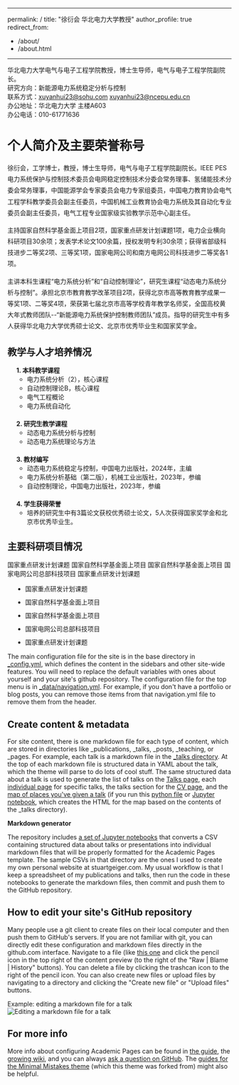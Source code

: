 
---
permalink: /
title: "徐衍会 华北电力大学教授"
author_profile: true
redirect_from: 
  - /about/
  - /about.html
---

华北电力大学电气与电子工程学院教授，博士生导师，电气与电子工程学院副院长。<br>
研究方向：新能源电力系统稳定分析与控制<br>
联系方式：xuyanhui23@sohu.com xuyanhui23@ncepu.edu.cn<br>
办公地址：华北电力大学 主楼A603<br>
办公电话：010-61771636<br>


个人简介及主要荣誉称号
======
<style>
.custom-paragraph {
    line-height: 1.8; /* 调整行间距 */
}
</style>
<p class="custom-paragraph">
徐衍会，工学博士，教授，博士生导师，电气与电子工程学院副院长。IEEE PES电力系统保护与控制技术委员会电网稳定控制技术分委会常务理事、氢储能技术分委会常务理事，中国能源学会专家委员会电力专家组委员，中国电力教育协会电气工程学科教学委员会副主任委员，中国机械工业教育协会电力系统及其自动化专业委员会副主任委员，电气工程专业国家级实验教学示范中心副主任。
</p>
<p class="custom-paragraph">
主持国家自然科学基金面上项目2项，国家重点研发计划课题1项，电力企业横向科研项目30余项；发表学术论文100余篇，授权发明专利30余项；获得省部级科技进步二等奖2项、三等奖1项，国家电网公司和南方电网公司科技进步二等奖各1项。
</p>
<p class="custom-paragraph">
主讲本科生课程“电力系统分析”和“自动控制理论”，研究生课程“动态电力系统分析与控制”。承担北京市教育教学改革项目2项，获得北京市高等教育教学成果一等奖1项、二等奖4项，荣获第七届北京市高等学校青年教学名师奖，全国高校黄大年式教师团队--“新能源电力系统保护控制教师团队”成员。指导的研究生中有多人获得华北电力大学优秀硕士论文、北京市优秀毕业生和国家奖学金。
</p>


教学与人才培养情况
------
<style>
ol.custom-list {
    counter-reset: item;
    list-style-type: none;
    margin-left: 0;
    padding-left: 0;
}

ol.custom-list > li {
    margin-bottom: 20px; /* 调整段落之间的间距 */
    counter-increment: item;
    margin-left: 20px;
}

ol.custom-list > li::before {
    content: counter(item) ". ";
    font-weight: bold;
}
</style>

<ol class="custom-list">
  <li><strong>本科教学课程</strong>
    <ul>
      <li>电力系统分析（2），核心课程</li>
      <li>自动控制理论B，核心课程</li>
      <li>电气工程概论</li>
      <li>电力系统自动化</li>
    </ul>
  </li>
  <li><strong>研究生教学课程</strong>
    <ul>
      <li>动态电力系统分析与控制</li>
      <li>动态电力系统理论与方法</li>
    </ul>
  </li>
  <li><strong>教材编写</strong>
    <ul>
      <li>动态电力系统稳定与控制，中国电力出版社，2024年，主编</li>
      <li>电力系统分析基础（第二版），机械工业出版社，2023年，参编</li>
      <li>自动控制理论，中国电力出版社，2023年，参编</li>
    </ul>
  </li>
  <li><strong>学生获得荣誉</strong>
    <ul>
      <li>培养的研究生中有3篇论文获校优秀硕士论文，5人次获得国家奖学金和北京市优秀毕业生。</li>
    </ul>
  </li>
</ol>
   


主要科研项目情况
------
国家重点研发计划课题
国家自然科学基金面上项目
国家自然科学基金面上项目
国家电网公司总部科技项目
国家重点研发计划课题

<style>
ul.custom-list {
    list-style-type: disc; /* 使用黑色实心点 */
    margin-left: 20px; /* 调整缩进 */
    padding-left: 20px; /* 调整缩进 */
}

ul.custom-list li {
    margin-bottom: 10px; /* 段落间距 */
}
</style>

<ul class="custom-list">
    <li>国家重点研发计划课题</li>
    <li>国家自然科学基金面上项目</li>
    <li>国家自然科学基金面上项目</li>
    <li>国家电网公司总部科技项目</li>
    <li>国家重点研发计划课题</li>
</ul>


The main configuration file for the site is in the base directory in [_config.yml](https://github.com/academicpages/academicpages.github.io/blob/master/_config.yml), which defines the content in the sidebars and other site-wide features. You will need to replace the default variables with ones about yourself and your site's github repository. The configuration file for the top menu is in [_data/navigation.yml](https://github.com/academicpages/academicpages.github.io/blob/master/_data/navigation.yml). For example, if you don't have a portfolio or blog posts, you can remove those items from that navigation.yml file to remove them from the header. 

Create content & metadata
------
For site content, there is one markdown file for each type of content, which are stored in directories like _publications, _talks, _posts, _teaching, or _pages. For example, each talk is a markdown file in the [_talks directory](https://github.com/academicpages/academicpages.github.io/tree/master/_talks). At the top of each markdown file is structured data in YAML about the talk, which the theme will parse to do lots of cool stuff. The same structured data about a talk is used to generate the list of talks on the [Talks page](https://academicpages.github.io/talks), each [individual page](https://academicpages.github.io/talks/2012-03-01-talk-1) for specific talks, the talks section for the [CV page](https://academicpages.github.io/cv), and the [map of places you've given a talk](https://academicpages.github.io/talkmap.html) (if you run this [python file](https://github.com/academicpages/academicpages.github.io/blob/master/talkmap.py) or [Jupyter notebook](https://github.com/academicpages/academicpages.github.io/blob/master/talkmap.ipynb), which creates the HTML for the map based on the contents of the _talks directory).

**Markdown generator**

The repository includes [a set of Jupyter notebooks](https://github.com/academicpages/academicpages.github.io/tree/master/markdown_generator
) that converts a CSV containing structured data about talks or presentations into individual markdown files that will be properly formatted for the Academic Pages template. The sample CSVs in that directory are the ones I used to create my own personal website at stuartgeiger.com. My usual workflow is that I keep a spreadsheet of my publications and talks, then run the code in these notebooks to generate the markdown files, then commit and push them to the GitHub repository.

How to edit your site's GitHub repository
------
Many people use a git client to create files on their local computer and then push them to GitHub's servers. If you are not familiar with git, you can directly edit these configuration and markdown files directly in the github.com interface. Navigate to a file (like [this one](https://github.com/academicpages/academicpages.github.io/blob/master/_talks/2012-03-01-talk-1.md) and click the pencil icon in the top right of the content preview (to the right of the "Raw | Blame | History" buttons). You can delete a file by clicking the trashcan icon to the right of the pencil icon. You can also create new files or upload files by navigating to a directory and clicking the "Create new file" or "Upload files" buttons. 

Example: editing a markdown file for a talk
![Editing a markdown file for a talk](/images/editing-talk.png)

For more info
------
More info about configuring Academic Pages can be found in [the guide](https://academicpages.github.io/markdown/), the [growing wiki](https://github.com/academicpages/academicpages.github.io/wiki), and you can always [ask a question on GitHub](https://github.com/academicpages/academicpages.github.io/discussions). The [guides for the Minimal Mistakes theme](https://mmistakes.github.io/minimal-mistakes/docs/configuration/) (which this theme was forked from) might also be helpful.
